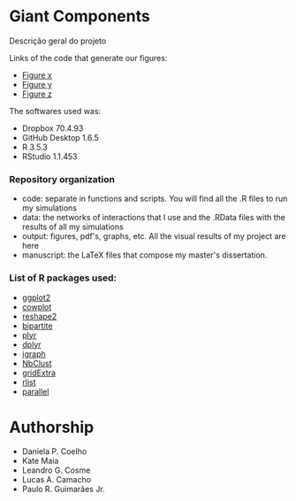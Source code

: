 # Giant Components

Descrição geral do projeto

Links of the code that generate our figures:

- [Figure x]()
- [Figure y]()
- [Figure z]()

The softwares used was:
- Dropbox 70.4.93
- GitHub Desktop 1.6.5
- R 3.5.3
- RStudio 1.1.453


### Repository organization

- code: separate in functions and scripts. You will find all the .R files to run my simulations
- data: the networks of interactions that I use and the .RData files with the results of all my simulations
- output: figures, pdf's, graphs, etc. All the visual results of my project are here
- manuscript: the LaTeX files that compose my master's dissertation.

### List of R packages used:

- [ggplot2](https://ggplot2.tidyverse.org)
- [cowplot](https://cran.r-project.org/web/packages/cowplot/vignettes/introduction.html)
- [reshape2](https://cran.r-project.org/web/packages/reshape2/index.html)
- [bipartite](https://cran.r-project.org/web/packages/bipartite/index.html)
- [plyr](https://www.rdocumentation.org/packages/plyr/versions/1.8.4)
- [dplyr](https://dplyr.tidyverse.org/)
- [igraph](https://igraph.org/)
- [NbClust](https://www.rdocumentation.org/packages/NbClust/versions/3.0/topics/NbClust)
- [gridExtra](https://cran.r-project.org/web/packages/gridExtra/index.html)
- [rlist](https://cran.r-project.org/web/packages/list/list.pdf)
- [parallel](https://www.rdocumentation.org/packages/parallel/versions/3.6.2)

# Authorship

- Daniela P. Coelho
- Kate Maia
- Leandro G. Cosme
- Lucas A. Camacho
- Paulo R. Guimarães Jr.